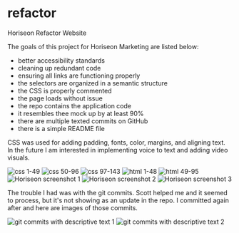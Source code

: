 # refactor
Horiseon Refactor Website

The goals of this project for Horiseon Marketing are listed below:

- better accessibility standards
- cleaning up redundant code
- ensuring all links are functioning properly
- the selectors are organized in a semantic structure
- the CSS is properly commented
- the page loads without issue
- the repo contains the application code
- it resembles thee mock up by at least 90%
- there are multiple texted commits on GitHub
- there is a simple README file

CSS was used for adding padding, fonts, color, margins, and aligning text. In the future I am interested in implementing voice to text and adding video visuals. 

![css 1-49](https://user-images.githubusercontent.com/89229908/144787742-55caac17-7ce6-40e4-b138-373efff83af8.JPG)
![css 50-96](https://user-images.githubusercontent.com/89229908/144787744-ccaeb849-2525-490c-9bc1-460b71f01488.JPG)
![css 97-143](https://user-images.githubusercontent.com/89229908/144787745-82978777-5bc0-42f2-aba6-3d41e7a6edd5.JPG)
![html 1-48](https://user-images.githubusercontent.com/89229908/144787759-f799b875-85a6-4e4f-b68d-9e83e753624b.JPG)
![html 49-95](https://user-images.githubusercontent.com/89229908/144787760-58e4436e-d91c-41ab-82fc-6cf0b5652ded.JPG)
![Horiseon screenshot 1](https://user-images.githubusercontent.com/89229908/144787762-8c5d86f0-8d95-4b89-ad7a-02d24283d85f.JPG)
![Horiseon screenshot 2](https://user-images.githubusercontent.com/89229908/144787764-9b3ad9c6-e8c9-468f-8fbc-c98511626406.JPG)
![Horiseon screenshot 3](https://user-images.githubusercontent.com/89229908/144787758-065658c6-86a7-4007-b975-0401224aad79.JPG)

The trouble I had was with the git commits. Scott helped me and it seemed to process, but it's not showing as an update in the repo. I committed again after and here are images of those commits.

![git commits with descriptive text 1](https://user-images.githubusercontent.com/89229908/144789691-11a9d97e-f772-4810-8303-3f7ed1a09db7.jpg)
![git commits with descriptive text 2](https://user-images.githubusercontent.com/89229908/144789701-252e33dc-0eaf-431e-a681-0328aa35088d.jpg)

